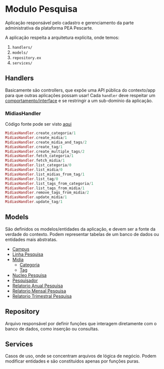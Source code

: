 # Modulo Pesquisa

Aplicação responsável pelo cadastro e gerenciamento da parte administrativa da plataforma PEA Pescarte.

A aplicação respeita a arquitetura explícita, onde temos:

1. `handlers/`
2. `models/`
3. `repository.ex`
4. `services/`

## Handlers

Basicamente são controllers, que expõe uma API pública do contexto/app para que outras aplicações possam usar! Cada `handler` deve respeitar um [comportamento/interface](https://elixirschool.com/pt/lessons/advanced/behaviours) e se restringir a um sub-domínio da aplicação.

### MidiasHandler

Código fonte pode ser visto [aqui](./lib/modulo_pesquisa/handlers/midias_handler.ex)

```elixir
MidiasHandler.create_categoria/1
MidiasHandler.create_midia/1
MidiasHandler.create_midia_and_tags/2
MidiasHandler.create_tag/1
MidiasHandler.create_multiple_tags/2
MidiasHandler.fetch_categoria/1
MidiasHandler.fetch_midia/1
MidiasHandler.list_categoria/0
MidiasHandler.list_midia/0
MidiasHandler.list_midias_from_tag/1
MidiasHandler.list_tag/0
MidiasHandler.list_tags_from_categoria/1
MidiasHandler.list_tags_from_midia/1
MidiasHandler.remove_tags_from_midia/2
MidiasHandler.update_midia/1
MidiasHandler.update_tag/1
```

## Models

São definidos os  modelos/entidades da aplicação, e devem ser a fonte da verdade do contexto. Podem representar tabelas de um banco de dados ou entidades mais abstratas.

- [Campus](./lib/modulo_pesquisa/models/campus.ex)
- [Linha Pesquisa](./lib/modulo_pesquisa/models/linha_pesquisa.ex)
- [Midia](./lib/modulo_pesquisa/models/midia.ex)
  - [Categoria](./lib/modulo_pesquisa/models/midia/categoria.ex)
  - [Tag](./lib/modulo_pesquisa/models/midia/tag.ex)
- [Nucleo Pesquisa](./lib/modulo_pesquisa/models/nucleo_pesquisa.ex)
- [Pesquisador](./lib/modulo_pesquisa/models/pesquisador.ex)
- [Relatorio Anual Pesquisa](./lib/modulo_pesquisa/models/relatorio_anual_pesquisa.ex)
- [Relatorio Mensal Pesquisa](./lib/modulo_pesquisa/models/relatorio_mensal_pesquisa.ex)
- [Relatorio Trimestral Pesquisa](./lib/modulo_pesquisa/models/relatorio_trimestral_pesquisa.ex)

## Repository

Arquivo responsável por definir funções que interagem diretamente com o banco de dados, como inserção ou consultas.

## Services

Casos de uso, onde se concentram arquivos de lógica de negócio. Podem modificar entidades e são constituidos apenas por funções puras.
